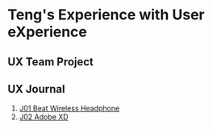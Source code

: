 # Teng's Experience with User eXperience  


## UX Team Project


## UX Journal

1. [J01 Beat Wireless Headphone](https://github.com/UsabilityEngineering/ux-portfolio-txiong11/tree/master/j01)
2. [J02 Adobe XD](https://github.com/UsabilityEngineering/ux-portfolio-txiong11/tree/master/j02)


